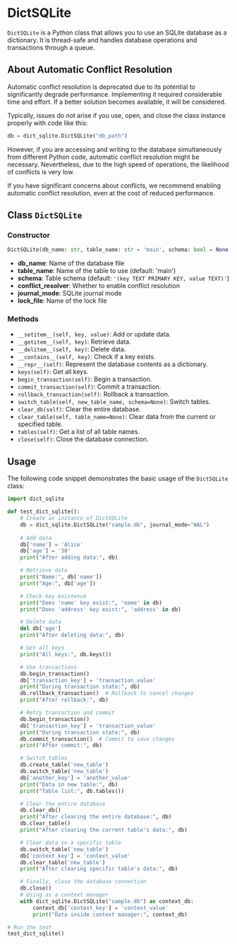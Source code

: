 # DictSQLite

`DictSQLite` is a Python class that allows you to use an SQLite database as a dictionary. It is thread-safe and handles database operations and transactions through a queue.
## About Automatic Conflict Resolution

Automatic conflict resolution is deprecated due to its potential to significantly degrade performance. Implementing it required considerable time and effort. If a better solution becomes available, it will be considered.

Typically, issues do not arise if you use, open, and close the class instance properly with code like this:

```python
db = dict_sqlite.DictSQLite("db_path")
```

However, if you are accessing and writing to the database simultaneously from different Python code, automatic conflict resolution might be necessary. Nevertheless, due to the high speed of operations, the likelihood of conflicts is very low.

If you have significant concerns about conflicts, we recommend enabling automatic conflict resolution, even at the cost of reduced performance.

## Class `DictSQLite`

### Constructor

```python
DictSQLite(db_name: str, table_name: str = 'main', schema: bool = None, conflict_resolver: bool = False, journal_mode: str = None, lock_file: str = None)
```

- **db_name**: Name of the database file
- **table_name**: Name of the table to use (default: 'main')
- **schema**: Table schema (default: `'(key TEXT PRIMARY KEY, value TEXT)'`)
- **conflict_resolver**: Whether to enable conflict resolution
- **journal_mode**: SQLite journal mode
- **lock_file**: Name of the lock file

### Methods

- `__setitem__(self, key, value)`: Add or update data.
- `__getitem__(self, key)`: Retrieve data.
- `__delitem__(self, key)`: Delete data.
- `__contains__(self, key)`: Check if a key exists.
- `__repr__(self)`: Represent the database contents as a dictionary.
- `keys(self)`: Get all keys.
- `begin_transaction(self)`: Begin a transaction.
- `commit_transaction(self)`: Commit a transaction.
- `rollback_transaction(self)`: Rollback a transaction.
- `switch_table(self, new_table_name, schema=None)`: Switch tables.
- `clear_db(self)`: Clear the entire database.
- `clear_table(self, table_name=None)`: Clear data from the current or specified table.
- `tables(self)`: Get a list of all table names.
- `close(self)`: Close the database connection.
## Usage

The following code snippet demonstrates the basic usage of the `DictSQLite` class:

```python
import dict_sqlite

def test_dict_sqlite():
    # Create an instance of DictSQLite
    db = dict_sqlite.DictSQLite("sample.db", journal_mode="WAL")
    
    # Add data
    db['name'] = 'Alice'
    db['age'] = '30'
    print("After adding data:", db)

    # Retrieve data
    print("Name:", db['name'])
    print("Age:", db['age'])

    # Check key existence
    print("Does 'name' key exist:", 'name' in db)
    print("Does 'address' key exist:", 'address' in db)

    # Delete data
    del db['age']
    print("After deleting data:", db)

    # Get all keys
    print("All keys:", db.keys())

    # Use transactions
    db.begin_transaction()
    db['transaction_key'] = 'transaction_value'
    print("During transaction state:", db)
    db.rollback_transaction()  # Rollback to cancel changes
    print("After rollback:", db)

    # Retry transaction and commit
    db.begin_transaction()
    db['transaction_key'] = 'transaction_value'
    print("During transaction state:", db)
    db.commit_transaction()  # Commit to save changes
    print("After commit:", db)

    # Switch tables
    db.create_table('new_table')
    db.switch_table('new_table')
    db['another_key'] = 'another_value'
    print("Data in new table:", db)
    print("Table list:", db.tables())

    # Clear the entire database
    db.clear_db()
    print("After clearing the entire database:", db)
    db.clear_table()
    print("After clearing the current table's data:", db)

    # Clear data in a specific table
    db.switch_table('new_table')
    db['context_key'] = 'context_value'
    db.clear_table('new_table')
    print("After clearing specific table's data:", db)

    # Finally, close the database connection
    db.close()
    # Using as a context manager
    with dict_sqlite.DictSQLite("sample.db") as context_db:
        context_db['context_key'] = 'context_value'
        print("Data inside context manager:", context_db)

# Run the test
test_dict_sqlite()
```
